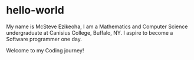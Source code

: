 # hello-world
My name is McSteve Ezikeoha, I am a Mathematics and Computer Science undergraduate at Canisius College, Buffalo, NY. 
I aspire to become a Software programmer one day.

Welcome to my Coding journey!

